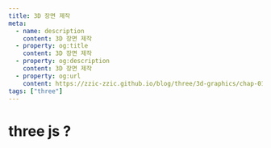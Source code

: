 ```yaml
---
title: 3D 장면 제작
meta:
  - name: description
    content: 3D 장면 제작
  - property: og:title
    content: 3D 장면 제작
  - property: og:description
    content: 3D 장면 제작
  - property: og:url
    content: https://zzic-zzic.github.io/blog/three/3d-graphics/chap-01/
tags: ["three"]
---
```


# three js ?

<three-chap01-Ex01/>

